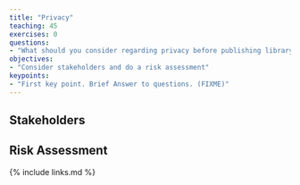 ```yaml
---
title: "Privacy"
teaching: 45
exercises: 0
questions:
- "What should you consider regarding privacy before publishing library data?"
objectives:
- "Consider stakeholders and do a risk assessment"
keypoints:
- "First key point. Brief Answer to questions. (FIXME)"
---
```

## Stakeholders

## Risk Assessment

{% include links.md %}

